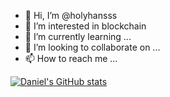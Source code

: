 - 👋 Hi, I’m @holyhansss
- 👀 I’m interested in blockchain
- 🌱 I’m currently learning ...
- 💞️ I’m looking to collaborate on ...
- 📫 How to reach me ...

<!---
holyhansss/holyhansss is a ✨ special ✨ repository because its `README.md` (this file) appears on your GitHub profile.
You can click the Preview link to take a look at your changes.
--->
[![Daniel's GitHub stats](https://github-readme-stats.vercel.app/api?holyhansss=anuraghazra)](https://github.com/anuraghazra/github-readme-stats)
